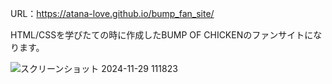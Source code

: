 URL：https://atana-love.github.io/bump_fan_site/

HTML/CSSを学びたての時に作成したBUMP OF CHICKENのファンサイトになります。

![スクリーンショット 2024-11-29 111823](https://github.com/user-attachments/assets/321e530d-c255-4ad4-948e-bd78fa0cc7f4)
